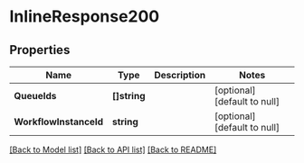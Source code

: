 # InlineResponse200

## Properties
Name | Type | Description | Notes
------------ | ------------- | ------------- | -------------
**QueueIds** | **[]string** |  | [optional] [default to null]
**WorkflowInstanceId** | **string** |  | [optional] [default to null]

[[Back to Model list]](../README.md#documentation-for-models) [[Back to API list]](../README.md#documentation-for-api-endpoints) [[Back to README]](../README.md)


